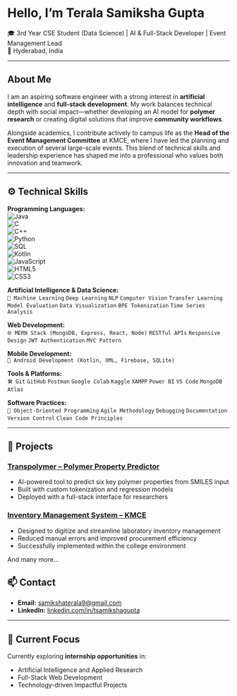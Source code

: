 # Hello, I’m **Terala Samiksha Gupta**  

🎓 3rd Year CSE Student (Data Science) |  AI & Full-Stack Developer | Event Management Lead  
📍 Hyderabad, India  

---

## About Me  

I am an aspiring software engineer with a strong interest in **artificial intelligence** and **full-stack development**. My work balances technical depth with social impact—whether developing an AI model for **polymer research** or creating digital solutions that improve **community workflows**.  

Alongside academics, I contribute actively to campus life as the **Head of the Event Management Committee** at KMCE, where I have led the planning and execution of several large-scale events. This blend of technical skills and leadership experience has shaped me into a professional who values both innovation and teamwork.  

---

## ⚙️ Technical Skills  

**Programming Languages:**  
![Java](https://img.shields.io/badge/Java-ED8B00?style=for-the-badge&logo=openjdk&logoColor=white)  
![C](https://img.shields.io/badge/C-00599C?style=for-the-badge&logo=c&logoColor=white)  
![C++](https://img.shields.io/badge/C++-00599C?style=for-the-badge&logo=c%2B%2B&logoColor=white)  
![Python](https://img.shields.io/badge/Python-3776AB?style=for-the-badge&logo=python&logoColor=white)  
![SQL](https://img.shields.io/badge/SQL-4479A1?style=for-the-badge&logo=postgresql&logoColor=white)  
![Kotlin](https://img.shields.io/badge/Kotlin-7F52FF?style=for-the-badge&logo=kotlin&logoColor=white)  
![JavaScript](https://img.shields.io/badge/JavaScript-F7DF1E?style=for-the-badge&logo=javascript&logoColor=black)  
![HTML5](https://img.shields.io/badge/HTML5-E34F26?style=for-the-badge&logo=html5&logoColor=white)  
![CSS3](https://img.shields.io/badge/CSS3-1572B6?style=for-the-badge&logo=css3&logoColor=white)  

**Artificial Intelligence & Data Science:**  
`🤖 Machine Learning` `Deep Learning` `NLP`  `Computer Vision` `Transfer Learning` `Model Evaluation` `Data Visualization`  `BPE Tokenization`  `Time Series Analysis`  

**Web Development:**  
`🌐 MERN Stack (MongoDB, Express, React, Node)` `RESTful APIs`  `Responsive Design` `JWT Authentication` `MVC Pattern`  

**Mobile Development:**  
`📱 Android Development (Kotlin, XML, Firebase, SQLite)`  

**Tools & Platforms:**  
`🛠️ Git`  `GitHub` `Postman` `Google Colab` `Kaggle` `XAMPP` `Power BI` `VS Code` `MongoDB Atlas`  

**Software Practices:**  
`📌 Object-Oriented Programming` `Agile Methodology` `Debugging` `Documentation` `Version Control` `Clean Code Principles`  

---

## 📂 Projects  

### [Transpolymer – Polymer Property Predictor](https://github.com/tsamikshagupta/Transpolymer-PS)  
- AI-powered tool to predict six key polymer properties from SMILES input  
- Built with custom tokenization and regression models  
- Deployed with a full-stack interface for researchers  

### [Inventory Management System – KMCE](https://github.com/tsamikshagupta/inventory_management)  
- Designed to digitize and streamline laboratory inventory management  
- Reduced manual errors and improved procurement efficiency  
- Successfully implemented within the college environment
  
And many more...



## 📫 Contact  

- **Email:** [samikshaterala9@gmail.com](mailto:samikshaterala9@gmail.com)  
- **LinkedIn:** [linkedin.com/in/tsamikshagupta](https://www.linkedin.com/in/tsamikshagupta)  

---

## 🎯 Current Focus  

Currently exploring **internship opportunities** in:  
- Artificial Intelligence and Applied Research  
- Full-Stack Web Development  
- Technology-driven Impactful Projects  
